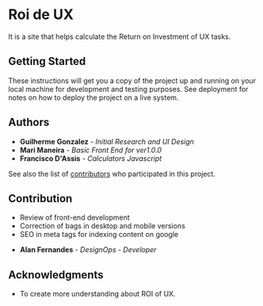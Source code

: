 # Roi de UX

It is a site that helps calculate the Return on Investment of UX tasks.

## Getting Started

These instructions will get you a copy of the project up and running on your local machine for development and testing purposes. See deployment for notes on how to deploy the project on a live system.

## Authors

* **Guilherme Gonzalez** - *Initial Research and UI Design*
* **Mari Maneira** - *Basic Front End for ver1.0.0*
* **Francisco D'Assis** - *Calculators Javascript*

See also the list of [contributors](https://github.com/guigonzalez/roideux/contributors) who participated in this project.

## Contribution

- Review of front-end development
- Correction of bags in desktop and mobile versions
- SEO in meta tags for indexing content on google

* **Alan Fernandes** - *DesignOps - Developer*


## Acknowledgments

* To create more understanding about ROI of UX.

